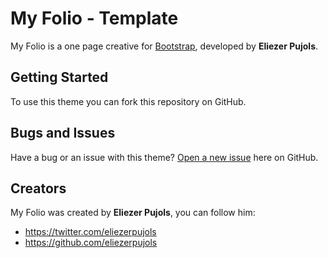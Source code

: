 # My Folio - Template

My Folio is a one page creative for [Bootstrap](http://getbootstrap.com/), developed by **Eliezer Pujols**.

## Getting Started

To use this theme you can fork this repository on GitHub.

## Bugs and Issues

Have a bug or an issue with this theme? [Open a new issue](https://github.com/eliezerpujols/my-folio-template/issues) here on GitHub.

## Creators

My Folio was created by **Eliezer Pujols**, you can follow him:

* https://twitter.com/eliezerpujols
* https://github.com/eliezerpujols
